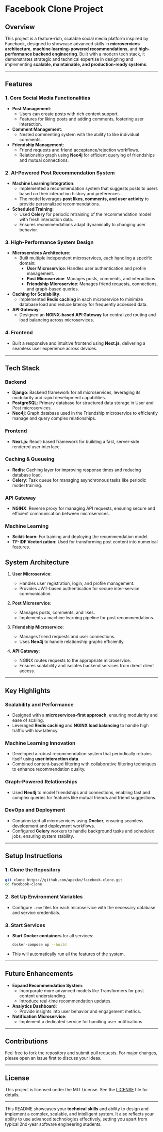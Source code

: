 # **Facebook Clone Project**

## **Overview**

This project is a feature-rich, scalable social media platform inspired by Facebook, designed to showcase advanced skills in **microservices architecture**, **machine learning-powered recommendations**, and **high-performance backend engineering**. Built with a modern tech stack, it demonstrates strategic and technical expertise in designing and implementing **scalable, maintainable, and production-ready systems**.

---

## **Features**

### **1. Core Social Media Functionalities**

-   **Post Management**:
    -   Users can create posts with rich content support.
    -   Features for liking posts and adding comments, fostering user interaction.
-   **Comment Management**:
    -   Nested commenting system with the ability to like individual comments.
-   **Friendship Management**:
    -   Friend requests and friend acceptance/rejection workflows.
    -   Relationship graph using **Neo4j** for efficient querying of friendships and mutual connections.

### **2. AI-Powered Post Recommendation System**

-   **Machine Learning Integration**:
    -   Implemented a recommendation system that suggests posts to users based on their interaction history and preferences.
    -   The model leverages **post likes, comments, and user activity** to provide personalized recommendations.
-   **Scheduled Training**:
    -   Used **Celery** for periodic retraining of the recommendation model with fresh interaction data.
    -   Ensures recommendations adapt dynamically to changing user behavior.

### **3. High-Performance System Design**

-   **Microservices Architecture**:
    -   Built multiple independent microservices, each handling a specific domain:
        -   **User Microservice**: Handles user authentication and profile management.
        -   **Post Microservice**: Manages posts, comments, and interactions.
        -   **Friendship Microservice**: Manages friend requests, connections, and graph-based queries.
-   **Caching for Scalability**:
    -   Implemented **Redis caching** in each microservice to minimize database load and reduce latency for frequently accessed data.
-   **API Gateway**:
    -   Designed an **NGINX-based API Gateway** for centralized routing and load balancing across microservices.

### **4. Frontend**

-   Built a responsive and intuitive frontend using **Next.js**, delivering a seamless user experience across devices.

---

## **Tech Stack**

### **Backend**

-   **Django**: Backend framework for all microservices, leveraging its modularity and rapid development capabilities.
-   **PostgreSQL**: Primary database for structured data storage in User and Post microservices.
-   **Neo4j**: Graph database used in the Friendship microservice to efficiently manage and query complex relationships.

### **Frontend**

-   **Next.js**: React-based framework for building a fast, server-side rendered user interface.

### **Caching & Queueing**

-   **Redis**: Caching layer for improving response times and reducing database load.
-   **Celery**: Task queue for managing asynchronous tasks like periodic model training.

### **API Gateway**

-   **NGINX**: Reverse proxy for managing API requests, ensuring secure and efficient communication between microservices.

### **Machine Learning**

-   **Scikit-learn**: For training and deploying the recommendation model.
-   **TF-IDF Vectorization**: Used for transforming post content into numerical features.
<!--
--- -->

## **System Architecture**

<!-- ![System Architecture Diagram](https://via.placeholder.com/800x400?text=Architecture+Diagram) -->

1. **User Microservice**:

    - Handles user registration, login, and profile management.
    - Provides JWT-based authentication for secure inter-service communication.

2. **Post Microservice**:

    - Manages posts, comments, and likes.
    - Implements a machine learning pipeline for post recommendations.

3. **Friendship Microservice**:

    - Manages friend requests and user connections.
    - Uses **Neo4j** to handle relationship graphs efficiently.

4. **API Gateway**:
    - NGINX routes requests to the appropriate microservice.
    - Ensures scalability and isolates backend services from direct client access.

---

## **Key Highlights**

### **Scalability and Performance**

-   Designed with a **microservices-first approach**, ensuring modularity and ease of scaling.
-   Leveraged **Redis caching** and **NGINX load balancing** to handle high traffic with low latency.

### **Machine Learning Innovation**

-   Developed a robust recommendation system that periodically retrains itself using **user interaction data**.
-   Combined content-based filtering with collaborative filtering techniques to enhance recommendation quality.

### **Graph-Powered Relationships**

-   Used **Neo4j** to model friendships and connections, enabling fast and complex queries for features like mutual friends and friend suggestions.

### **DevOps and Deployment**

-   Containerized all microservices using **Docker**, ensuring seamless development and deployment workflows.
-   Configured **Celery** workers to handle background tasks and scheduled jobs, ensuring system stability.

---

## **Setup Instructions**

### **1. Clone the Repository**

```bash
git clone https://github.com/apexkv/facebook-clone.git
cd facebook-clone
```

### **2. Set Up Environment Variables**

-   Configure `.env` files for each microservice with the necessary database and service credentials.

### **3. Start Services**

-   **Start Docker containers** for all services:
    ```bash
    docker-compose up --build
    ```
-   This will automatically run all the features of the system.

---

## **Future Enhancements**

-   **Expand Recommendation System**:
    -   Incorporate more advanced models like Transformers for post content understanding.
    -   Introduce real-time recommendation updates.
-   **Analytics Dashboard**:
    -   Provide insights into user behavior and engagement metrics.
-   **Notification Microservice**:
    -   Implement a dedicated service for handling user notifications.

---

## **Contributions**

Feel free to fork the repository and submit pull requests. For major changes, please open an issue first to discuss your ideas.

---

## **License**

This project is licensed under the MIT License. See the [LICENSE](LICENSE) file for details.

---

This README showcases your **technical skills** and ability to design and implement a complex, scalable, and intelligent system. It also reflects your ability to use advanced technologies effectively, setting you apart from typical 2nd-year software engineering students.
